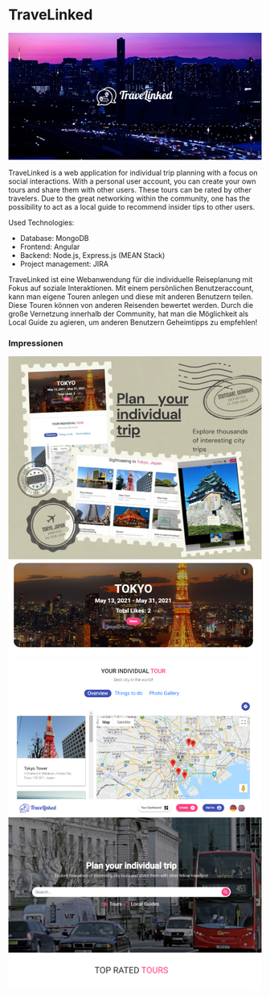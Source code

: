 # TraveLinked

![alt text](./Bilder/TraveLinkedLogoBanner.jpg)

TraveLinked is a web application for individual trip planning with a focus on social interactions. With a personal user account, you can create your own tours and share them with other users. These tours can be rated by other travelers. Due to the great networking within the community, one has the possibility to act as a local guide to recommend insider tips to other users.

Used Technologies:
- Database: MongoDB
- Frontend: Angular
- Backend: Node.js, Express.js
(MEAN Stack)
- Project management: JIRA

TraveLinked ist eine Webanwendung für die individuelle Reiseplanung mit Fokus auf soziale Interaktionen. Mit einem persönlichen Benutzeraccount, kann man eigene Touren anlegen und diese mit anderen Benutzern teilen. Diese Touren können von anderen Reisenden bewertet werden. Durch die große Vernetzung innerhalb der Community, hat man die Möglichkeit als Local Guide zu agieren, um anderen Benutzern Geheimtipps zu empfehlen!

### Impressionen

![alt text](./Bilder/TraveLinked.jpg)
![alt text](./Bilder/Tour_Detail.png)
![alt text](./Bilder/Home.png)
